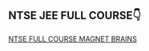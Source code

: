 ## NTSE JEE FULL COURSE👇

[NTSE FULL COURSE MAGNET BRAINS](https://www.magnetbrains.com/courses/ntse-full-video-course/)
